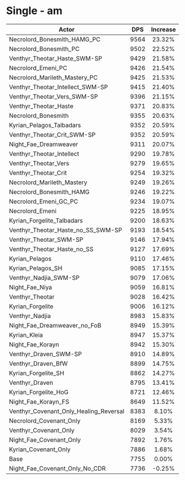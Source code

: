 # Single - am
| Actor | DPS | Increase |
|---|:---:|:---:|
|Necrolord_Bonesmith_HAMG_PC|9564|23.32%|
|Necrolord_Bonesmith_PC|9502|22.52%|
|Venthyr_Theotar_Haste_SWM-SP|9429|21.58%|
|Necrolord_Emeni_PC|9426|21.54%|
|Necrolord_Marileth_Mastery_PC|9425|21.53%|
|Venthyr_Theotar_Intellect_SWM-SP|9415|21.40%|
|Venthyr_Theotar_Vers_SWM-SP|9396|21.15%|
|Venthyr_Theotar_Haste|9371|20.83%|
|Necrolord_Bonesmith|9355|20.63%|
|Kyrian_Pelagos_Talbadars|9352|20.59%|
|Venthyr_Theotar_Crit_SWM-SP|9352|20.59%|
|Night_Fae_Dreamweaver|9311|20.07%|
|Venthyr_Theotar_Intellect|9290|19.78%|
|Venthyr_Theotar_Vers|9279|19.65%|
|Venthyr_Theotar_Crit|9254|19.32%|
|Necrolord_Marileth_Mastery|9249|19.26%|
|Necrolord_Bonesmith_HAMG|9246|19.22%|
|Necrolord_Emeni_GC_PC|9234|19.07%|
|Necrolord_Emeni|9225|18.95%|
|Kyrian_Forgelite_Talbadars|9200|18.63%|
|Venthyr_Theotar_Haste_no_SS_SWM-SP|9193|18.54%|
|Venthyr_Theotar_SWM-SP|9146|17.94%|
|Venthyr_Theotar_Haste_no_SS|9127|17.69%|
|Kyrian_Pelagos|9110|17.46%|
|Kyrian_Pelagos_SH|9085|17.15%|
|Venthyr_Nadjia_SWM-SP|9079|17.06%|
|Night_Fae_Niya|9059|16.81%|
|Venthyr_Theotar|9028|16.42%|
|Kyrian_Forgelite|9006|16.12%|
|Venthyr_Nadjia|8983|15.83%|
|Night_Fae_Dreamweaver_no_FoB|8949|15.39%|
|Kyrian_Kleia|8947|15.37%|
|Night_Fae_Korayn|8942|15.30%|
|Venthyr_Draven_SWM-SP|8910|14.89%|
|Venthyr_Draven_BfW|8899|14.75%|
|Kyrian_Forgelite_SH|8862|14.27%|
|Venthyr_Draven|8795|13.41%|
|Kyrian_Forgelite_HoG|8721|12.46%|
|Night_Fae_Korayn_FS|8649|11.52%|
|Venthyr_Covenant_Only_Healing_Reversal|8383|8.10%|
|Necrolord_Covenant_Only|8169|5.33%|
|Venthyr_Covenant_Only|8029|3.54%|
|Night_Fae_Covenant_Only|7892|1.76%|
|Kyrian_Covenant_Only|7886|1.68%|
|Base|7755|0.00%|
|Night_Fae_Covenant_Only_No_CDR|7736|-0.25%|
